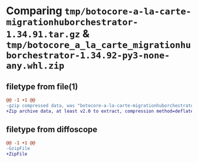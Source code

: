# Comparing `tmp/botocore-a-la-carte-migrationhuborchestrator-1.34.91.tar.gz` & `tmp/botocore_a_la_carte_migrationhuborchestrator-1.34.92-py3-none-any.whl.zip`

## filetype from file(1)

```diff
@@ -1 +1 @@
-gzip compressed data, was "botocore-a-la-carte-migrationhuborchestrator-1.34.91.tar", last modified: Thu Apr 25 01:03:41 2024, max compression
+Zip archive data, at least v2.0 to extract, compression method=deflate
```

## filetype from diffoscope

```diff
@@ -1 +1 @@
-GzipFile
+ZipFile
```

